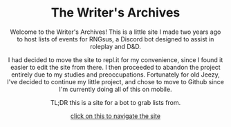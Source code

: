 <html>
<head>
   <meta charset="utf-8">
   <meta name="viewport" content="width=device-width">
   <link rel="stylesheet" href="style.css" type="text/css"/>
</head>
<body>
   <h1 align=center>The Writer's Archives</h1>
   <p align=center>Welcome to the Writer's Archives! This is a little site I made two years ago to host lists of events for RNGsus, a Discord bot designed to assist in roleplay and D&D.</p>
  <p align=center>I had decided to move the site to repl.it for my convenience, since I found it easier to edit the site from there. I then proceeded to abandon the project entirely due to my studies and preoccupations. Fortunately for old Jeezy, I've decided to continue my little project, and chose to move to Github since I'm currently doing all of this on mobile.</p>
  <p align=center>TL;DR this is a site for a bot to grab lists from.</p>
  <center><a href=https://writersarchives.github.io/main>click on this to navigate the site</a></center>
</body>
</html>
